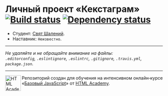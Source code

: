 # Личный проект «Кекстаграм» [![Build status][travis-image]][travis-url] [![Dependency status][dependency-image]][dependency-url]

* Студент: [Свят Шалений](https://up.htmlacademy.ru/javascript/5/user/131499).
* Наставник: `Неизвестно`.

---

_Не удаляйте и не обращайте внимание на файлы:_<br>
_`.editorconfig`, `.eslintignore`, `.eslintrc`, `.gitignore`, `.travis.yml`, `package.json`._

---

<a href="https://htmlacademy.ru/intensive/javascript"><img align="left" width="50" height="50" title="HTML Academy" src="https://up.htmlacademy.ru/static/img/intensive/javascript/logo-for-github.svg"></a>

Репозиторий создан для обучения на интенсивном онлайн‑курсе «[Базовый JavaScript](https://htmlacademy.ru/intensive/javascript)» от [HTML Academy](https://htmlacademy.ru).

[travis-image]: https://travis-ci.org/htmlacademy-javascript/131499-kekstagram.svg?branch=master
[travis-url]: https://travis-ci.org/htmlacademy-javascript/131499-kekstagram
[dependency-image]: https://david-dm.org/htmlacademy-javascript/131499-kekstagram.svg?style=flat-square
[dependency-url]: https://david-dm.org/htmlacademy-javascript/131499-kekstagram

